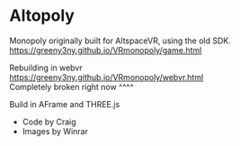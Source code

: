 # Altopoly
Monopoly originally built for AltspaceVR, using the old SDK.  
https://greeny3ny.github.io/VRmonopoly/game.html  


Rebuilding in webvr  
https://greeny3ny.github.io/VRmonopoly/webvr.html  
Completely broken right now ^^^^  

Build in AFrame and THREE.js

- Code by Craig
- Images by Winrar

